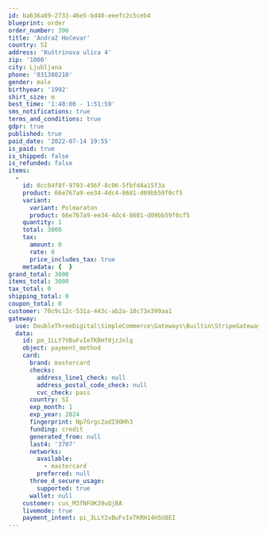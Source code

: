 ```yaml
---
id: ba636a89-2733-46e5-bd40-eeefc2c5ceb4
blueprint: order
order_number: 390
title: 'Andraž Hočevar'
country: SI
address: 'Kuštrinova ulica 4'
zip: '1000'
city: Ljubljana
phone: '031380210'
gender: male
birthyear: '1992'
shirt_size: m
best_time: '1:40:00 - 1:51:59'
sms_notifications: true
terms_and_conditions: true
gdpr: true
published: true
paid_date: '2022-07-14 19:55'
is_paid: true
is_shipped: false
is_refunded: false
items:
  -
    id: 0cc84f8f-9793-456f-8c06-5fbfd4a15f3a
    product: 66e767a9-ee34-4dc4-8681-d09bb59f0cf5
    variant:
      variant: Polmaraton
      product: 66e767a9-ee34-4dc4-8681-d09bb59f0cf5
    quantity: 1
    total: 3000
    tax:
      amount: 0
      rate: 0
      price_includes_tax: true
    metadata: {  }
grand_total: 3000
items_total: 3000
tax_total: 0
shipping_total: 0
coupon_total: 0
customer: 70c9c12c-531a-443c-ab2a-10c73e399aa1
gateway:
  use: DoubleThreeDigital\SimpleCommerce\Gateways\Builtin\StripeGateway
  data:
    id: pm_1LLY7VBuFvIeTKRHf8jzJnlg
    object: payment_method
    card:
      brand: mastercard
      checks:
        address_line1_check: null
        address_postal_code_check: null
        cvc_check: pass
      country: SI
      exp_month: 1
      exp_year: 2024
      fingerprint: Np7Grgc2adI9OHh3
      funding: credit
      generated_from: null
      last4: '3707'
      networks:
        available:
          - mastercard
        preferred: null
      three_d_secure_usage:
        supported: true
      wallet: null
    customer: cus_M3fNFOK39uQjBA
    livemode: true
    payment_intent: pi_3LLY2xBuFvIeTKRH14H5U8EI
---
```

